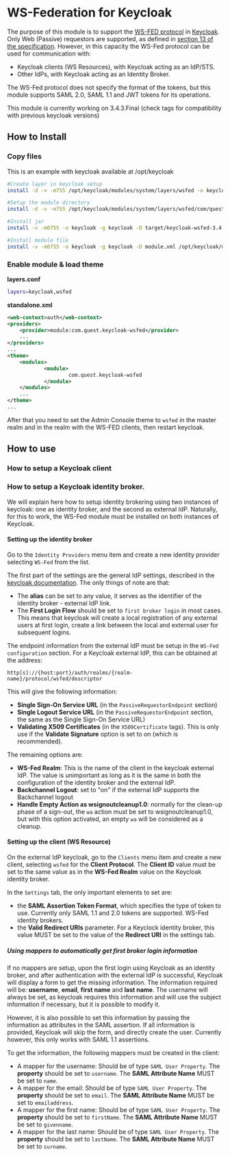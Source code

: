 # WS-Federation for Keycloak

The purpose of this module is to support the 
[WS-FED protocol](http://docs.oasis-open.org/wsfed/federation/v1.2/os/ws-federation-1.2-spec-os.html) 
in [Keycloak](https://www.keycloak.org/). Only Web (Passive) requestors are supported, as defined in 
[section 13 of the specification](http://docs.oasis-open.org/wsfed/federation/v1.2/os/ws-federation-1.2-spec-os.html#_Toc223175002).
However, in this capacity the WS-Fed protocol can be used for communication with:

* Keycloak clients (WS Resources), with Keycloak acting as an IdP/STS.
* Other IdPs, with Keycloak acting as an Identity Broker.

The WS-Fed protocol does not specify the format of the tokens, but this module supports SAML 2.0, SAML 1.1 and JWT 
tokens for its operations. 

This module is currently working on 3.4.3.Final (check tags for compatibility with previous keycloak versions)

## How to Install

### Copy files

This is an example with keycloak available at /opt/keycloak

```Bash
#Create layer in keycloak setup
install -d -v -m755 /opt/keycloak/modules/system/layers/wsfed -o keycloak -g keycloak

#Setup the module directory
install -d -v -m755 /opt/keycloak/modules/system/layers/wsfed/com/quest/keycloak-wsfed/main/ -o keycloak -g keycloak

#Install jar
install -v -m0755 -o keycloak -g keycloak -D target/keycloak-wsfed-3.4.3.Final.jar /opt/keycloak/modules/system/layers/wsfed/com/quest/keycloak-wsfed/main/

#Install module file
install -v -m0755 -o keycloak -g keycloak -D module.xml /opt/keycloak/modules/system/layers/wsfed/com/quest/keycloak-wsfed/main/

```

### Enable module & load theme

__layers.conf__

```Bash
layers=keycloak,wsfed
```

__standalone.xml__

```xml
<web-context>auth</web-context>
<providers>
    <provider>module:com.quest.keycloak-wsfed</provider>
    ...
</providers>
...
<theme>
    <modules>
            <module>
                    com.quest.keycloak-wsfed
            </module>
    </modules>
    ...
</theme>
...
```

After that you need to set the Admin Console theme to `wsfed` in the master realm and in the realm with the WS-FED 
clients, then restart keycloak.

## How to use

### How to setup a Keycloak client

### How to setup a Keycloak identity broker.

We will explain here how to setup identity brokering using two instances of keycloak: one as identity broker, and the 
second as external IdP. Naturally, for this to work, the WS-Fed module must be installed on both instances of Keycloak.

#### Setting up the identity broker

Go to the `Identity Providers` menu item and create a new identity provider selecting `WS-Fed` from the list.

The first part of the settings are the general IdP settings, described in the 
[keycloak documentation](https://www.keycloak.org/docs/latest/server_admin/index.html#_general-idp-config). The only 
things of note are that:
 
 * The **alias** can be set to any value, it serves as the identifier of the identity broker -  external IdP link.
 * The **First Login Flow** should be set to `first broker login` in most cases. This means that keycloak will create
 a local registration of any external users at first login, create a link between the local and external user for 
 subsequent logins.
 
The endpoint information from the external IdP must be setup in the `WS-Fed configuration` section. For a Keycloak 
external IdP, this can be obtained at the address:
 
 ```
 http[s]://{host:port}/auth/realms/{realm-name}/protocol/wsfed/descriptor
 ```
 
This will give the following information:
 
 * **Single Sign-On Service URL** (in the `PassiveRequestorEndpoint` section)
 * **Single Logout Service URL** (in the `PassiveRequestorEndpoint` section, the same as the Single Sign-On Service URL)
 * **Validating X509 Certificates** (in the `X509Certificate` tags). This is only use if the **Validate Signature** 
 option is set to on (which is recommended).
 
The remaining options are:
  
 * **WS-Fed Realm**: This is the name of the client in the keycloak external IdP. The value is unimportant as long 
 as it is the same in both the configuration of the identity broker and the external IdP.
 * **Backchannel Logout**: set to "on" if the external IdP supports the Backchannel logout
 * **Handle Empty Action as wsignoutcleanup1.0**: normally for the clean-up phase of a sign-out, the `wa` action 
 must be set to wsignoutcleanup1.0, but with this option activated, an empty `wa` will be considered as a cleanup. 
 
#### Setting up the client (WS Resource)
 
On the external IdP keycloak, go to the `Clients` menu item and create a new client, selecting `wsfed` for the **Client
Protocol**. The **Client ID** value must be set to the same value as in the **WS-Fed Realm** value on the Keycloak 
identity broker. 

In the `Settings` tab, the only important elements to set are:

* the **SAML Assertion Token Format**, which specifies the type of token to use. Currently only SAML 1.1 and 2.0 tokens
are supported.
WS-Fed identity brokers. 
* the **Valid Redirect URIs** parameter. For a Keyclock identity broker, this value MUST be set to the value of the 
**Redirect URI** in the settings tab.

##### Using mappers to automatically get first broker login information

If no mappers are setup, upon the first login using Keycloak as an identity broker, and after authentication with the 
external IdP is successful, Keycloak will display a form to get the missing information. The information required will
be: **username**, **email**, **first name** and **last name**. The username will always be set, as keycloak requires
this information and will use the subject information if necessary, but it is possible to modify it.

However, it is also possible to set this information by passing the information as attributes in the SAML assertion. If
all information is provided, Keycloak will skip the form, and directly create the user. Currently however, this only
works with SAML 1.1 assertions. 

To get the information, the following mappers must be created in the client:

* A mapper for the username: Should be of type `SAML User Property`. The **property** should be set to `username`. The 
**SAML Attribute Name** MUST be set to `name`.
* A mapper for the email:  Should be of type `SAML User Property`. The **property** should be set to `email`. The 
**SAML Attribute Name** MUST be set to `emailaddress`.
* A mapper for the first name:  Should be of type `SAML User Property`. The **property** should be set to `firstName`. The 
**SAML Attribute Name** MUST be set to `givenname`.
* A mapper for the last name:  Should be of type `SAML User Property`. The **property** should be set to `lastName`. The 
**SAML Attribute Name** MUST be set to `surname`.